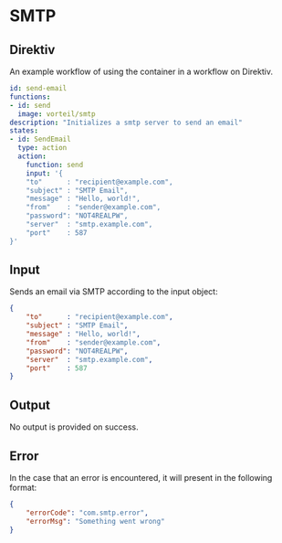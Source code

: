 # SMTP


## Direktiv
An example workflow of using the container in a workflow on Direktiv.

```yaml
id: send-email
functions:
- id: send
  image: vorteil/smtp
description: "Initializes a smtp server to send an email" 
states:
- id: SendEmail
  type: action
  action:
    function: send
    input: '{
    "to"      : "recipient@example.com",
    "subject" : "SMTP Email",
    "message" : "Hello, world!",
    "from"    : "sender@example.com",
    "password": "NOT4REALPW",
    "server"  : "smtp.example.com",
    "port"    : 587
}'
```

## Input

Sends an email via SMTP according to the input object:

```json
{
    "to"      : "recipient@example.com",
    "subject" : "SMTP Email",
    "message" : "Hello, world!",
    "from"    : "sender@example.com",
    "password": "NOT4REALPW",
    "server"  : "smtp.example.com",
    "port"    : 587
}
```

## Output

No output is provided on success.

## Error

In the case that an error is encountered, it will present in the following format:

```json
{
    "errorCode": "com.smtp.error",
    "errorMsg": "Something went wrong"
}
```